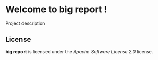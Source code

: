 # Welcome to big report !


Project description



## License

**big report** is licensed under the *Apache Software License 2.0* license.
